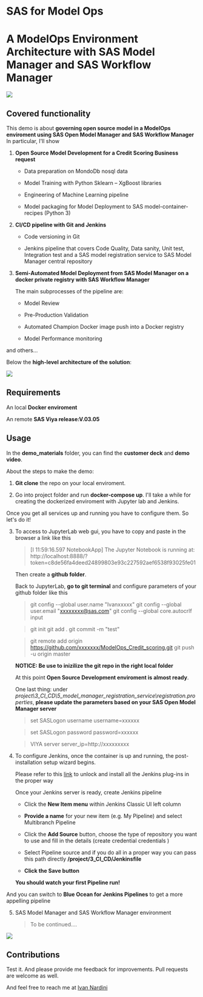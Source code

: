 # SAS for Model Ops
# A ModelOps Environment Architecture with SAS Model Manager and SAS Workflow Manager

<img src="https://github.com/IvanNardini/ModelOps/raw/master/Operationalize_Analytics.png">

## Covered functionality

This demo is about **governing open source model in a ModelOps enviroment using SAS Open Model Manager and SAS Workflow Manager** 
In particular, I'll show

1. **Open Source Model Development for a Credit Scoring Business request**

    - Data preparation on MondoDb nosql data

    - Model Training with Python Sklearn – XgBoost libraries

    - Engineering of Machine Learning pipeline

    - Model packaging for Model Deployment to SAS model-container-recipes (Python 3)

2. **CI/CD pipeline with Git and Jenkins**

    - Code versioning in Git

    - Jenkins pipeline that covers Code Quality, Data sanity, Unit test, Integration test and a SAS model registration service to SAS Model Manager central repository

3. **Semi-Automated Model Deployment from SAS Model Manager on a docker private registry with SAS Workflow Manager**

    The main subprocesses of the pipeline are:

    - Model Review

    - Pre-Production Validation

    - Automated Champion Docker image push into a Docker registry

    - Model Performance monitoring

and others...

Below the **high-level architecture of the solution**: 

<img src="https://github.com/IvanNardini/ModelOps/raw/master/Solution_Architecture.png">

## Requirements

An local **Docker enviroment**

An remote **SAS Viya release:V.03.05**

## Usage 

In the **demo_materials** folder, you can find the **customer deck** and **demo video**.

About the steps to make the demo: 

1. **Git clone** the repo on your local enviroment.

2. Go into project folder and run **docker-compose up**. I'll take a while for creating the dockerized enviroment with Jupyter lab and Jenkins.

Once you get all services up and running you have to configure them. So let's do it!

3. To access to JupyterLab web gui, you have to copy and paste in the browser a link like this 

    > 
    > [I 11:59:16.597 NotebookApp] The Jupyter Notebook is running at:
    > http://localhost:8888/?token=c8de56fa4deed24899803e93c227592aef6538f93025fe01
    >

    Then create a **github folder**. 

    Back to JupyterLab, **go to git terminal** and configure parameters of your github folder like this

    >
    > git config --global user.name "Ivanxxxxx"
    > git config --global user.email "xxxxxxxx@sas.com"
    > git config --global core.autocrlf input

    > git init
    > git add .
    > git commit -m "test" 

    > git remote add origin https://github.com/xxxxxxx/ModelOps_Credit_scoring.git
    > git push -u origin master
    >

    **NOTICE: Be use to inizilize the git repo in the right local folder**

    At this point **Open Source Development enviroment is almost ready**.

    One last thing: under *project\3_CI_CD\5_model_manager_registration_service\registration.properties*, **please update the parameters based on your SAS Open Model Manager server**

    > set SASLogon username
    > username=xxxxxx

    > set SASLogon password
    > password=xxxxxx

    > VIYA server
    > server_ip=http://xxxxxxxxx

4. To configure Jenkins, once the container is up and running, the post-installation setup wizard begins.

    Please refer to this [link](https://jenkins.io/doc/book/installing/#unlocking-jenkins) to unlock and install all the Jenkins plug-ins in the proper way

    Once your Jenkins server is ready, create Jenkins pipeline 

    - Click the **New Item menu** within Jenkins Classic UI left column

    - **Provide a name** for your new item (e.g. My Pipeline) and select Multibranch Pipeline

    - Click the **Add Source** button, choose the type of repository you want to use and fill in the details (create credential credentials )

    - Select Pipeline source and if you do all in a proper way you can pass this path directly **/project/3_CI_CD/Jenkinsfile**

    - **Click the Save button** 

    **You should watch your first Pipeline run!**

And you can switch to **Blue Ocean for Jenkins Pipelines** to get a more appelling pipeline 

5. SAS Model Manager and SAS Workflow Manager environment

    >
    >
    > To be continued....
    >
    >

<img src="https://github.com/IvanNardini/ModelOps/raw/master/Workflow.png">

## Contributions

Test it. And please provide me feedback for improvements. Pull requests are welcome as well.

And feel free to reach me at [Ivan Nardini](ivan.nardini@sas.com )
